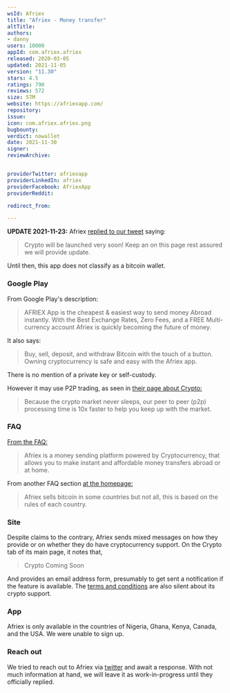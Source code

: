 ```yaml
---
wsId: Afriex
title: "Afriex - Money transfer"
altTitle: 
authors:
- danny
users: 10000
appId: com.afriex.afriex
released: 2020-03-05
updated: 2021-11-05
version: "11.30"
stars: 4.5
ratings: 790
reviews: 572
size: 57M
website: https://afriexapp.com/
repository: 
issue: 
icon: com.afriex.afriex.png
bugbounty: 
verdict: nowallet
date: 2021-11-30
signer: 
reviewArchive:


providerTwitter: afriexapp
providerLinkedIn: afriex
providerFacebook: AfriexApp
providerReddit: 

redirect_from:

---
```



**UPDATE 2021-11-23:** Afriex [replied to our tweet](https://twitter.com/afriexapp/status/1440701283866791937) saying:

> Crypto will be launched very soon! Keep an on this page rest assured we will provide update.

Until then, this app does not classify as a bitcoin wallet.


### Google Play
From Google Play's description:

> AFRIEX App is the cheapest & easiest way to send money Abroad instantly. With the Best Exchange Rates, Zero Fees, and a FREE Multi-currency account Afriex is quickly becoming the future of money.

It also says:

> Buy, sell, deposit, and withdraw Bitcoin with the touch of a button. Owning cryptocurrency is safe and easy with the Afriex app.

There is no mention of a private key or self-custody. 

However it may use P2P trading, as seen in [their page about Crypto:](https://afriexapp.com/crypto)

> Because the crypto market never sleeps, our peer to peer (p2p) processing time is 10x faster to help you keep up with the market. 

### FAQ

[From the FAQ:](https://afriexapp.com/faq)

> Afriex is a money sending platform powered by Cryptocurrency, that allows you to make instant and affordable money transfers abroad or at home.

From another FAQ section [at the homepage:](https://afriexapp.com/)

> Afriex sells bitcoin in some countries but not all, this is based on the rules of each country.

### Site

Despite claims to the contrary, Afriex sends mixed messages on how they provide or on whether they do have cryptocurrency support. On the Crypto tab of its main page, it notes that,

> Crypto Coming Soon

And provides an email address form, presumably to get sent a notification if the feature is available. The [terms and conditions](https://afriexapp.com/terms) are also silent about its crypto support.

### App

Afriex is only available in the countries of Nigeria, Ghana, Kenya, Canada, and the USA. We were unable to sign up.

### Reach out

We tried to reach out to Afriex via [twitter](https://twitter.com/BitcoinWalletz/status/1445216191996313606) and await a response. With not much information at hand, we will leave it as work-in-progress until they officially replied.
